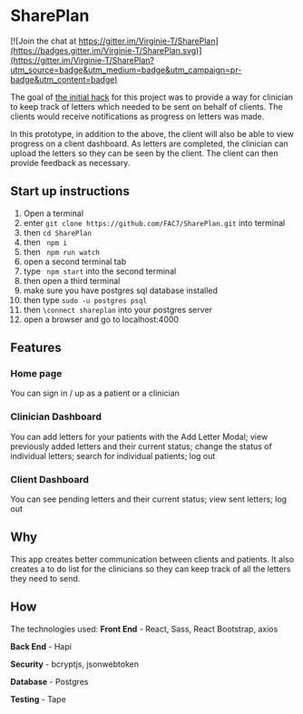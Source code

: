 # SharePlan

[![Join the chat at https://gitter.im/Virginie-T/SharePlan](https://badges.gitter.im/Virginie-T/SharePlan.svg)](https://gitter.im/Virginie-T/SharePlan?utm_source=badge&utm_medium=badge&utm_campaign=pr-badge&utm_content=badge)

The goal of [the initial hack](https://github.com/katbow/annafreud-hackathon)
for this project was to provide a way for clinician to keep track of letters
which needed to be sent on behalf of clients. The clients would receive
notifications as progress on letters was made.

In this prototype, in addition to the above, the client will also be able to
view progress on a client dashboard. As letters are completed, the clinician
can upload the letters so they can be seen by the client. The client can then
provide feedback as necessary.

## Start up instructions
1. Open a terminal
2. enter ``git clone https://github.com/FAC7/SharePlan.git`` into terminal
2. then `` cd SharePlan ``
3. then `` npm i``
4. then `` npm run watch``
5. open a second terminal tab
5. type `` npm start`` into the second terminal
6. then open a third terminal
7. make sure you have postgres sql database installed
8. then type ``sudo -u postgres psql``
9. then ``\connect shareplan`` into your postgres server 
10. open a browser and go to localhost:4000 

## Features
### Home page
You can sign in / up as a patient or a clinician 
### Clinician Dashboard
You can add letters for your patients with the Add Letter Modal; view previously added letters and their current status; change the status of individual letters; search for individual patients; log out

### Client Dashboard
You can see pending letters and their current status; view sent letters; log out

## Why
This app creates better communication between clients and patients. It also creates a to do list for the clinicians so they can keep track of all the letters they need to send. 

## How
The technologies used:
**Front End** - React, Sass, React Bootstrap, axios

**Back End** - Hapi

**Security** - bcryptjs, jsonwebtoken

**Database** - Postgres

**Testing** - Tape
